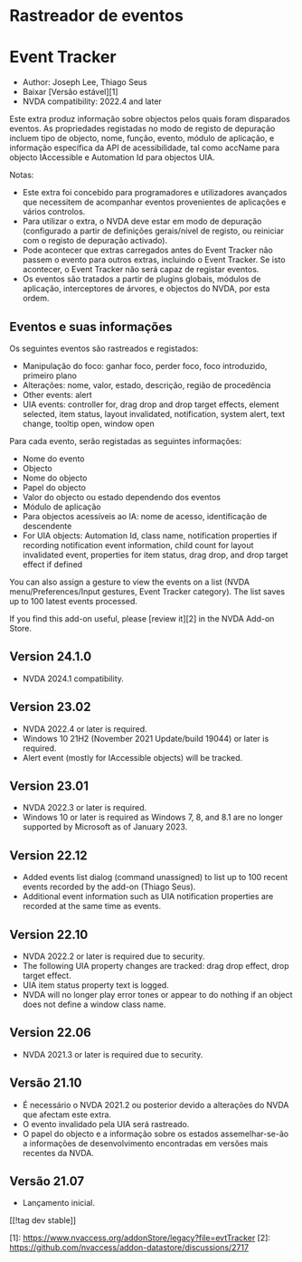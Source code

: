# Rastreador de eventos #
# Event Tracker

* Author: Joseph Lee, Thiago Seus
* Baixar [Versão estável][1]
* NVDA compatibility: 2022.4 and later

Este extra produz informação sobre objectos pelos quais foram disparados
eventos. As propriedades registadas no modo de registo de depuração incluem
tipo de objecto, nome, função, evento, módulo de aplicação, e informação
específica da API de acessibilidade, tal como accName para objecto
IAccessible e Automation Id para objectos UIA.

Notas:

* Este extra foi concebido para programadores e utilizadores avançados que
  necessitem de acompanhar eventos provenientes de aplicações e vários
  controlos.
* Para utilizar o extra, o NVDA deve estar em modo de depuração (configurado
  a partir de definições gerais/nível de registo, ou reiniciar com o registo
  de depuração activado).
* Pode acontecer que extras carregados antes do Event Tracker não passem o
  evento para outros extras, incluindo o Event Tracker. Se isto acontecer, o
  Event Tracker não será capaz de registar eventos.
* Os eventos são tratados a partir de plugins globais, módulos de aplicação,
  interceptores de árvores, e objectos do NVDA, por esta ordem.

## Eventos e suas informações

Os seguintes eventos são rastreados e registados:

* Manipulação do foco: ganhar foco, perder foco, foco introduzido, primeiro
  plano
* Alterações: nome, valor, estado, descrição, região de procedência
* Other events: alert
* UIA events: controller for, drag drop and drop target effects, element
  selected, item status, layout invalidated, notification, system alert,
  text change, tooltip open, window open

Para cada evento, serão registadas as seguintes informações:

* Nome do evento
* Objecto
* Nome do objecto
* Papel do objecto
* Valor do objecto ou estado dependendo dos eventos
* Módulo de aplicação
* Para objectos acessíveis ao IA: nome de acesso, identificação de
  descendente
* For UIA objects: Automation Id, class name, notification properties if
  recording notification event information, child count for layout
  invalidated event, properties for item status, drag drop, and drop target
  effect if defined

You can also assign a gesture to view the events on a list (NVDA
menu/Preferences/Input gestures, Event Tracker category). The list saves up
to 100 latest events processed.

If you find this add-on useful, please [review it][2] in the NVDA Add-on
Store.

## Version 24.1.0

* NVDA 2024.1 compatibility.

## Version 23.02

* NVDA 2022.4 or later is required.
* Windows 10 21H2 (November 2021 Update/build 19044) or later is required.
* Alert event (mostly for IAccessible objects) will be tracked.

## Version 23.01

* NVDA 2022.3 or later is required.
* Windows 10 or later is required as Windows 7, 8, and 8.1 are no longer
  supported by Microsoft as of January 2023.

## Version 22.12

* Added events list dialog (command unassigned) to list up to 100 recent
  events recorded by the add-on (Thiago Seus).
* Additional event information such as UIA notification properties are
  recorded at the same time as events.

## Version 22.10

* NVDA 2022.2 or later is required due to security.
* The following UIA property changes are tracked: drag drop effect, drop
  target effect.
* UIA item status property text is logged.
* NVDA will no longer play error tones or appear to do nothing if an object
  does not define a window class name.

## Version 22.06

* NVDA 2021.3 or later is required due to security.

## Versão 21.10

* É necessário o NVDA 2021.2 ou posterior devido a alterações do NVDA que
  afectam este extra.
* O evento invalidado pela UIA será rastreado.
* O papel do objecto e a informação sobre os estados assemelhar-se-ão a
  informações de desenvolvimento encontradas em versões mais recentes da
  NVDA.

## Versão 21.07

* Lançamento inicial.

[[!tag dev stable]]

[1]: https://www.nvaccess.org/addonStore/legacy?file=evtTracker [2]:
https://github.com/nvaccess/addon-datastore/discussions/2717
